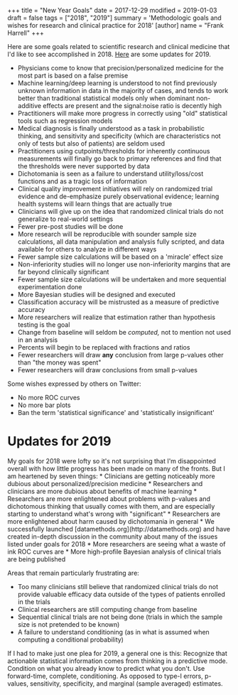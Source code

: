 +++
title = "New Year Goals"
date = 2017-12-29
modified = 2019-01-03
draft = false
tags = ["2018", "2019"]
summary = 'Methodologic goals and wishes for research and clinical practice for 2018'
[author]
	name = "Frank Harrell"
+++

Here are some goals related to scientific research and clinical medicine that I'd like to see accomplished in 2018.  [Here](#u2019) are some updates for 2019.

*   Physicians come to know that precision/personalized medicine for the most part is based on a false premise
*   Machine learning/deep learning is understood to not find previously
    unknown information in data in the majority of cases, and tends to
    work better than traditional statistical models only when dominant
    non-additive effects are present and the signal:noise ratio is
    decently high
*   Practitioners will make more progress in correctly using "old"
    statistical tools such as regression models
*   Medical diagnosis is finally understood as a task in probabilistic
    thinking, and sensitivity and specificity (which are characteristics
    not only of tests but also of patients) are seldom used
*   Practitioners using cutpoints/thresholds for inherently continuous
    measurements will finally go back to primary references and find
    that the thresholds were never supported by data
*   Dichotomania is seen as a failure to understand utility/loss/cost
    functions and as a tragic loss of information
*   Clinical quality improvement initiatives will rely on randomized
    trial evidence and de-emphasize purely observational evidence;
    learning health systems will learn things that are actually true
*   Clinicians will give up on the idea that randomized clinical trials
    do not generalize to real-world settings
*   Fewer pre-post studies will be done
*   More research will be reproducible with sounder sample size
    calculations, all data manipulation and analysis fully scripted, and
    data available for others to analyze in different ways
*   Fewer sample size calculations will be based on a 'miracle' effect
    size
*   Non-inferiority studies will no longer use non-inferiority margins
    that are far beyond clinically significant
*   Fewer sample size calculations will be undertaken and more
    sequential experimentation done
*   More Bayesian studies will be designed and executed
*   Classification accuracy will be mistrusted as a measure of
    predictive accuracy
*   More researchers will realize that estimation rather than hypothesis
    testing is the goal
*   Change from baseline will seldom be *computed,* not to mention not
    used in an analysis
*   Percents will begin to be replaced with fractions and ratios
*   Fewer researchers will draw **any** conclusion from large p-values
    other than "the money was spent"
*   Fewer researchers will draw conclusions from small p-values

Some wishes expressed by others on Twitter:

*   No more ROC curves
*   No more bar plots
*   Ban the term 'statistical significance' and 'statistically
    insignificant'

# Updates for 2019
<a name="u2019">
My goals for 2018 were lofty so it's not surprising that I'm disappointed overall with how little progress has been made on many of the fronts.  But I am heartened by seven things:
* Clinicians are getting noticeably more dubious about personalized/precision medicine
* Researchers and clinicians are more dubious about benefits of machine learning
* Researchers are more enlightened about problems with p-values and dichotomous thinking that usually comes with them, and are especially starting to understand what's wrong with "significant"
* Researchers are more enlightened about harm caused by dichotomania in general
* We successfully launched [datamethods.org](http://datamethods.org) and have created in-depth discussion in the community about many of the issues listed under goals for 2018
* More researchers are seeing what a waste of ink ROC curves are
* More high-profile Bayesian analysis of clinical trials are being published

Areas that remain particularly frustrating are:
* Too many clinicians still believe that randomized clinical trials do not provide valuable efficacy data outside of the types of patients enrolled in the trials
* Clinical researchers are still computing change from baseline
* Sequential clinical trials are not being done (trials in which the sample size is not pretended to be known)
* A failure to understand conditioning (as in what is assumed when computing a conditional probability)

If I had to make just one plea for 2019, a general one is this: Recognize that actionable statistical information comes from thinking in a predictive mode.  Condition on what you already know to predict what you don't.  Use forward-time, complete, conditioning.  As opposed to type-I errors, p-values, sensitivity, specificity, and marginal (sample averaged) estimates.
